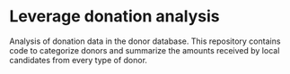 # Leverage donation analysis

Analysis of donation data in the donor database. This repository contains code to categorize donors and summarize the amounts received by local candidates from every type of donor.
